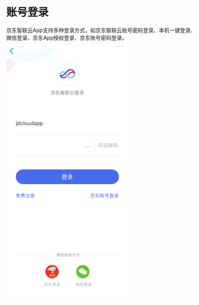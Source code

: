 # 账号登录
京东智联云App支持多种登录方式，如京东智联云账号密码登录、本机一键登录、微信登录、京东App授权登录、京东账号密码登录。

![](../../../../image/JdcloudApp/账号登录.png)
